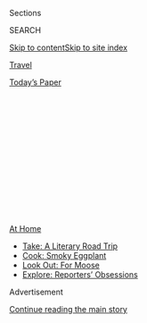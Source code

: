 <div id="app">

<div>

<div>

<div>

<div class="NYTAppHideMasthead css-1q2w90k e1suatyy0">

<div class="section css-ui9rw0 e1suatyy2">

<div class="css-eph4ug er09x8g0">

<div class="css-6n7j50">

</div>

<span class="css-1dv1kvn">Sections</span>

<div class="css-10488qs">

<span class="css-1dv1kvn">SEARCH</span>

</div>

[Skip to content](#site-content)[Skip to site
index](#site-index)

</div>

<div id="masthead-section-label" class="css-1wr3we4 eaxe0e00">

[Travel](https://www.nytimes3xbfgragh.onion/section/travel)

</div>

<div class="css-10698na e1huz5gh0">

</div>

</div>

<div id="masthead-bar-one" class="section hasLinks css-15hmgas e1csuq9d3">

<div class="css-uqyvli e1csuq9d0">

</div>

<div class="css-1uqjmks e1csuq9d1">

</div>

<div class="css-9e9ivx">

[](https://myaccount.nytimes3xbfgragh.onion/auth/login?response_type=cookie&client_id=vi)

</div>

<div class="css-1bvtpon e1csuq9d2">

[Today’s
Paper](https://www.nytimes3xbfgragh.onion/section/todayspaper)

</div>

</div>

</div>

</div>

<div data-aria-hidden="false">

<div id="site-content" data-role="main">

<div>

<div class="css-1aor85t" style="opacity:0.000000001;z-index:-1;visibility:hidden">

<div class="css-1hqnpie">

<div class="css-epjblv">

<span class="css-17xtcya">[Travel](/section/travel)</span><span class="css-x15j1o">|</span><span class="css-fwqvlz">Travel
the World Through These Dance
Tutorials</span>

</div>

<div class="css-k008qs">

<div class="css-1iwv8en">

<span class="css-18z7m18"></span>

<div>

</div>

</div>

<span class="css-1n6z4y">https://nyti.ms/2EjLlO3</span>

<div class="css-1705lsu">

<div class="css-4xjgmj">

<div class="css-4skfbu" data-role="toolbar" data-aria-label="Social Media Share buttons, Save button, and Comments Panel with current comment count" data-testid="share-tools">

  - 
  - 
  - 
  - 
    
    <div class="css-6n7j50">
    
    </div>

  - 

</div>

</div>

</div>

</div>

</div>

</div>

<div id="NYT_TOP_BANNER_REGION" class="css-13pd83m">

<div>

<div id="maps-athome-menu" class="section interactive-content interactive-size-medium css-1edisqu">

<div class="css-17ih8de interactive-body">

<div class="at-home-nav__innerContainer">

<div class="at-home-nav__title">

[At
Home](https://www.nytimes3xbfgragh.onion/spotlight/at-home?action=click&pgtype=Article&state=default&region=TOP_BANNER&context=at_home_menu)

</div>

  - [Take: A Literary Road
    Trip](https://www.nytimes3xbfgragh.onion/2020/07/28/books/time-for-a-literary-road-trip.html?action=click&pgtype=Article&state=default&region=TOP_BANNER&context=at_home_menu)
  - [Cook: Smoky
    Eggplant](https://www.nytimes3xbfgragh.onion/2020/07/29/magazine/bored-with-your-home-cooking-some-smoky-eggplant-will-fix-that.html?action=click&pgtype=Article&state=default&region=TOP_BANNER&context=at_home_menu)
  - [Look Out: For
    Moose](https://www.nytimes3xbfgragh.onion/2020/07/27/travel/moose-michigan-isle-royale.html?action=click&pgtype=Article&state=default&region=TOP_BANNER&context=at_home_menu)
  - [Explore: Reporters’
    Obsessions](https://www.nytimes3xbfgragh.onion/interactive/2020/at-home/even-more-reporters-editors-diaries-lists-recommendations.html?action=click&pgtype=Article&state=default&region=TOP_BANNER&context=at_home_menu)

</div>

</div>

</div>

</div>

</div>

<div id="top-wrapper" class="css-1sy8kpn">

<div id="top-slug" class="css-l9onyx">

Advertisement

</div>

[Continue reading the main
story](#after-top)

<div class="ad top-wrapper" style="text-align:center;height:100%;display:block;min-height:250px">

<div id="top" class="place-ad" data-position="top" data-size-key="top">

</div>

</div>

<div id="after-top">

</div>

</div>

<div>

<div id="sponsor-wrapper" class="css-1hyfx7x">

<div id="sponsor-slug" class="css-19vbshk">

Supported by

</div>

[Continue reading the main
story](#after-sponsor)

<div id="sponsor" class="ad sponsor-wrapper" style="text-align:center;height:100%;display:block">

</div>

<div id="after-sponsor">

</div>

</div>

<div class="css-186x18t">

</div>

<div class="css-1vkm6nb ehdk2mb0">

# Travel the World Through These Dance Tutorials

</div>

Here are eight cultural dances that you can learn at home through online
tutorials or mobile dance
apps.

<div class="css-79elbk" data-testid="photoviewer-wrapper">

<div class="css-z3e15g" data-testid="photoviewer-wrapper-hidden">

</div>

<div class="css-1a48zt4 ehw59r15" data-testid="photoviewer-children">

![<span class="css-cnj6d5 e1z0qqy90" itemprop="copyrightHolder"><span class="css-1ly73wi e1tej78p0">Credit...</span><span><span>John
Dominis/The LIFE Picture Collection, via Getty
Images</span></span></span>](https://static01.graylady3jvrrxbe.onion/images/2020/07/26/multimedia/26ah-dance2/26ah-dance2-articleLarge.jpg?quality=75&auto=webp&disable=upscale)

</div>

</div>

<div class="css-18e8msd">

<div class="css-vp77d3 epjyd6m0">

<div class="css-1baulvz">

By <span class="css-1baulvz last-byline" itemprop="name">Caterina
Hrysomallis</span>

</div>

</div>

  - July 25,
    2020

  - 
    
    <div class="css-4xjgmj">
    
    <div class="css-d8bdto" data-role="toolbar" data-aria-label="Social Media Share buttons, Save button, and Comments Panel with current comment count" data-testid="share-tools">
    
      - 
      - 
      - 
      - 
        
        <div class="css-6n7j50">
        
        </div>
    
      - 
    
    </div>
    
    </div>

</div>

</div>

<div class="section meteredContent css-1r7ky0e" name="articleBody" itemprop="articleBody">

<div class="css-1fanzo5 StoryBodyCompanionColumn">

<div class="css-53u6y8">

Do you have itchy feet after all these months of lockdown? Now could be
the time to do a little homework on the world of dance. And dance does
span the globe, with genres found all over that are historically
integral to their communities, cultures and regions.

Of course, being culturally engaged is not the only advantage of
learning to dance. Moving your body can provide great comforts, both
emotionally and physically. Not only does dancing provide health
benefits, improving everything from cardiovascular strength to bone
density to brain activity, moving your body has also been proven to
reduce stress and anxiety — which everyone could benefit from right now.

Here are eight cultural dances that you can learn at home through online
tutorials or mobile dance apps. Take a look (or a spin) and you might be
well equipped when the world is ready for globe-trotting, street parties
and celebrations with no limits.

## Belly Dancing

**ORIGIN** Egypt. Also commonly danced in Turkey, the Middle East and
India.

</div>

</div>

<div class="css-1fanzo5 StoryBodyCompanionColumn">

<div class="css-53u6y8">

When Egyptian women gathered to socialize in the 18th century, they
would belly dance. It was a celebration of the feminine, a dance form
that distinguishes itself through sharp hip movements, belly rolls and
tricky flutters, especially when paired with shimmies, torso isolations
and wavelike movements of the hands and arms.

Nowadays, it’s danced at celebrations of all sorts, including weddings
and birthdays, and is synonymous with colorful, intricate outfits and
coin-laden hip scarves that chime to typically high-tempo music. Belly
dancing may take a long time to master, but the dancer Iana
Komarnytska’s [YouTube
channel](https://www.youtube.com/channel/UCT2GoXkVIWza-7ngoklxdaw) is
full of drills and tutorials that help whether you’re a beginner or more
acquainted with the style.

## Salsa

**ORIGIN** Cuba. Also commonly danced throughout West Africa and the
Americas.

At a comfortable tempo between not too slow and not too fast, salsa is
one of the most popular Latin dance styles worldwide. It’s commonly
performed with a partner, but it can certainly be danced solo, too.

Salsa found its popularity in Cuba’s old casinos and community halls.
It’s a joyous dance, full of dynamism. It has also spawned many
subgenres thanks to the Cuban diaspora, including Cali style (Colombian
salsa, which is more up-tempo, with faster turns) and New York-style (a
little smoother, influenced by the mambo). Salsa can be sensual or
family-friendly — it simply depends on whom you’re dancing with. Learn
everything from basics to more complicated sequences with the [Pocket
Salsa
app](https://www.addicted2salsa.com/pocketsalsa/).

</div>

</div>

<div class="css-1fanzo5 StoryBodyCompanionColumn">

<div class="css-53u6y8">

## Break Dancing

</div>

</div>

<div class="css-79elbk" data-testid="photoviewer-wrapper">

<div class="css-z3e15g" data-testid="photoviewer-wrapper-hidden">

</div>

<div class="css-1a48zt4 ehw59r15" data-testid="photoviewer-children">

![<span class="css-cnj6d5 e1z0qqy90" itemprop="copyrightHolder"><span class="css-1ly73wi e1tej78p0">Credit...</span><span>Sara
Krulwich/The New York
Times</span></span>](https://static01.graylady3jvrrxbe.onion/images/2020/07/26/multimedia/26ah-dance1/merlin_174832122_c5caccc1-01f9-478b-8a32-ad63a19dd9c3-articleLarge.jpg?quality=75&auto=webp&disable=upscale)

</div>

</div>

<div class="css-1fanzo5 StoryBodyCompanionColumn">

<div class="css-53u6y8">

**ORIGIN** New York City. Popular around the world.

Born in the borough of the Bronx, break dancing was created during the
1960s by street gangs who modified martial arts moves that were
originally learned for defensive purposes.

Its popularity quickly spread across the United States, and break
dancing is now an integral part of hip-hop culture. Start by stepping
back in time and learning the fundamentals of old-school break dancing
with moves such as the baby freeze, the running man, the smurf and the
wop. If you head down the self-taught break dancing route, kindly do so
with caution, but there are plenty of online studios dedicated to
teaching the style, including [Free Focus Dance on
YouTube.](https://www.youtube.com/channel/UCo7SFDRvz0R7XDzM9pN1JCg)

## Kizomba

**ORIGIN** Angola. Also commonly danced throughout Africa, the
Caribbean, Central America and South America.

Slow and mesmerizingly romantic, Kizomba is performed in an extremely
close embrace by two people in a loose ballroom hold. The rib cages of
dancers touch for a majority of sequences, as they slowly travel in all
directions via small steps, incorporating turns and body rolls in
between. Kizomba’s relaxed nature makes it ideal for older dancers.

Created in Angola, the style — particularly in its song lyrics — is
heavily influenced by the country’s long history with Portugal. Kizomba
is traditionally danced in clubs and at parties held on the street or in
someone’s home. While popular in Portugal among the Angolan community,
the style also has a strong following in France, Spain, Poland, Belgium
and Denmark. The [World Kizomba
Project](https://www.worldkizombaproject.com/), found online, offers
five free beginner lessons and paid courses of higher difficulty.

## Champeta

**ORIGIN** Colombia. Also commonly danced throughout Central and South
America.

</div>

</div>

<div class="css-1fanzo5 StoryBodyCompanionColumn">

<div class="css-53u6y8">

Champeta emerged in the 1970s in Colombia’s coastal barrios, and made
its way into the mainstream thanks to its addictive drumbeat rhythms and
the celebratory nature of its moves. Its succinct steps are performed
with bent knees, in a series of jumps and hops involving a quick
transference of weight from side to side — you’ll need to be extremely
quick on your feet for this one.

After the singer Shakira performed the dance during the halftime show at
the 2020 Super Bowl, the “Champeta Challenge” swept social media
globally. Learn champeta in preparation for music festivals, club
gatherings or street parties — both impromptu and organized — like in
[Cartagena](https://theculturetrip.com/south-america/colombia/articles/how-to-spend-3-days-in-cartagena/)
and Barranquilla. You can dance it alone, in a group or with a partner.
The Colombian choreographer and dancer Jey Colon has a wide range of
champeta tutorials on his [YouTube
channel.](https://www.youtube.com/c/JeyColon/featured)

## Country Line Dancing

</div>

</div>

<div class="css-79elbk" data-testid="photoviewer-wrapper">

<div class="css-z3e15g" data-testid="photoviewer-wrapper-hidden">

</div>

<div class="css-1a48zt4 ehw59r15" data-testid="photoviewer-children">

<div class="css-1xdhyk6 erfvjey0">

<span class="css-1ly73wi e1tej78p0">Image</span>

<div class="css-zjzyr8">

<div data-testid="lazyimage-container" style="height:257.77777777777777px">

</div>

</div>

</div>

<span class="css-cnj6d5 e1z0qqy90" itemprop="copyrightHolder"><span class="css-1ly73wi e1tej78p0">Credit...</span><span>Michael
Shavel for The New York Times</span></span>

</div>

</div>

<div class="css-1fanzo5 StoryBodyCompanionColumn">

<div class="css-53u6y8">

**ORIGIN** Europe and the United States. Danced widely throughout the
United States.

Country line dancing takes its inspiration from English folk dancing and
music, and evolved into its current form in the United States following
the English settlement there.

Throughout the United States, you’ll find people in bars and clubs and
at hoedowns arranging themselves in rows and dancing (and sometimes
singing) to the same sequence of steps. Start by learning the cha-cha
slide, tango with the sheriff and the cowboy hustle steps. The Idaho
studio Dirt Road Dancing has a wide library of country-style line dances
lessons available on its
[YouTube](https://www.youtube.com/c/DirtRoadDancing/featured) channel.

## Bhangra

**ORIGIN** Punjab, India. Popular throughout India.

Bhangra makes up much of what you see in the dance scenes of Bollywood
movies. Traditionally performed to the melodies of Indian folk
instruments — and to lyrics of love, strength and patriotism — Bhangra
is an expression of jubilation.

</div>

</div>

<div class="css-1fanzo5 StoryBodyCompanionColumn">

<div class="css-53u6y8">

This style is danced in a group, commonly at weddings and cultural
festivals, and combines jumps, hops, shoulder shakes and
larger-than-life extensions of the limbs. It requires a high level of
stamina and athleticism, and is a cardio workout that can leave you
breathless. Look to [Learn Bhangra](https://learnbhangra.com/), a group
that runs free classes on its social media channels, to get
started.

## Polka

</div>

</div>

<div class="css-79elbk" data-testid="photoviewer-wrapper">

<div class="css-z3e15g" data-testid="photoviewer-wrapper-hidden">

</div>

<div class="css-1a48zt4 ehw59r15" data-testid="photoviewer-children">

<div class="css-1xdhyk6 erfvjey0">

<span class="css-1ly73wi e1tej78p0">Image</span>

<div class="css-zjzyr8">

<div data-testid="lazyimage-container" style="height:273.2444444444444px">

</div>

</div>

</div>

<span class="css-cnj6d5 e1z0qqy90" itemprop="copyrightHolder"><span class="css-1ly73wi e1tej78p0">Credit...</span><span>Carl
T. Gossett Jr./The New York Times</span></span>

</div>

</div>

<div class="css-1fanzo5 StoryBodyCompanionColumn">

<div class="css-53u6y8">

**ORIGIN** The Czech Republic. Commonly danced in Central and Eastern
Europe, and the United States.

Polka is a series of lively, fast-traveling “half” jumps danced by
couples, or a series of couples to form a group. It is a favorite in the
beer halls of Central and Eastern Europe, and at weddings.

First danced by the lower classes of old Bohemia, polka eventually made
its way into the grand ballrooms of Prague, the arenas of the country’s
high society. The popularity of polka in the United States is the result
of two-way travel — European migration to the United States and American
soldiers serving in Europe during World War II.

Polka is an eeasy dance to learn. To give it a whirl, visit watch a
[two-minute polka tutorial](https://www.youtube.com/watch?v=y846w6PUmCw)
on the how-to channel Howcast on YouTube.

</div>

</div>

<div>

</div>

<div class="css-1fanzo5 StoryBodyCompanionColumn">

<div class="css-53u6y8">

***Follow New York Times Travel***
*on*[*Instagram*](https://www.instagram.com/nytimestravel/)*,*[*Twitter*](https://twitter.com/nytimestravel)
*and*[*Facebook*](https://www.facebookcorewwwi.onion/nytimestravel/)*.
And*[*sign up for our weekly Travel Dispatch
newsletter*](https://www.nytimes3xbfgragh.onion/newsletters/traveldispatch)
*to receive expert tips on traveling smarter and inspiration for your
next vacation.*

</div>

</div>

</div>

<div>

</div>

<div>

</div>

<div>

</div>

<div>

<div id="bottom-wrapper" class="css-1ede5it">

<div id="bottom-slug" class="css-l9onyx">

Advertisement

</div>

[Continue reading the main
story](#after-bottom)

<div id="bottom" class="ad bottom-wrapper" style="text-align:center;height:100%;display:block;min-height:90px">

</div>

<div id="after-bottom">

</div>

</div>

</div>

</div>

</div>

## Site Index

<div>

</div>

## Site Information Navigation

  - [© <span>2020</span> <span>The New York Times
    Company</span>](https://help.nytimes3xbfgragh.onion/hc/en-us/articles/115014792127-Copyright-notice)

<!-- end list -->

  - [NYTCo](https://www.nytco.com/)
  - [Contact
    Us](https://help.nytimes3xbfgragh.onion/hc/en-us/articles/115015385887-Contact-Us)
  - [Work with us](https://www.nytco.com/careers/)
  - [Advertise](https://nytmediakit.com/)
  - [T Brand Studio](http://www.tbrandstudio.com/)
  - [Your Ad
    Choices](https://www.nytimes3xbfgragh.onion/privacy/cookie-policy#how-do-i-manage-trackers)
  - [Privacy](https://www.nytimes3xbfgragh.onion/privacy)
  - [Terms of
    Service](https://help.nytimes3xbfgragh.onion/hc/en-us/articles/115014893428-Terms-of-service)
  - [Terms of
    Sale](https://help.nytimes3xbfgragh.onion/hc/en-us/articles/115014893968-Terms-of-sale)
  - [Site
    Map](https://spiderbites.nytimes3xbfgragh.onion)
  - [Help](https://help.nytimes3xbfgragh.onion/hc/en-us)
  - [Subscriptions](https://www.nytimes3xbfgragh.onion/subscription?campaignId=37WXW)

</div>

</div>

</div>

</div>
